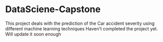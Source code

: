 # DataSciene-Capstone
This project deals with the prediction of the Car accident severity using different machine learning techniques
Haven't completed the project yet. Will update it soon enough
